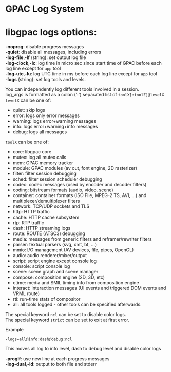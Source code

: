 <!-- automatically generated - do not edit, patch gpac/applications/gpac/gpac.c -->
# GPAC Log System

# libgpac logs options:  
  
<a id="noprog">__-noprog__</a>: disable progress messages  
<a id="quiet">__-quiet__</a>:  disable all messages, including errors  
<a id="log-file">__-log-file__</a>,__-lf__ (string): set output log file  
<a id="log-clock">__-log-clock__</a>,__-lc__: log time in micro sec since start time of GPAC before each log line except for `app` tool  
<a id="log-utc">__-log-utc__</a>,__-lu__: log UTC time in ms before each log line except for `app` tool  
<a id="logs">__-logs__</a> (string): set log tools and levels.    
    
You can independently log different tools involved in a session.    
log_args is formatted as a colon (':') separated list of `toolX[:toolZ]@levelX`    
`levelX` can be one of:  

- quiet: skip logs  
- error: logs only error messages  
- warning: logs error+warning messages  
- info: logs error+warning+info messages  
- debug: logs all messages  

  
`toolX` can be one of:  

- core: libgpac core  
- mutex: log all mutex calls  
- mem: GPAC memory tracker  
- module: GPAC modules (av out, font engine, 2D rasterizer)  
- filter: filter session debugging  
- sched: filter session scheduler debugging  
- codec: codec messages (used by encoder and decoder filters)  
- coding: bitstream formats (audio, video, scene)  
- container: container formats (ISO File, MPEG-2 TS, AVI, ...) and multiplexer/demultiplexer filters  
- network: TCP/UDP sockets and TLS  
- http: HTTP traffic  
- cache: HTTP cache subsystem  
- rtp: RTP traffic  
- dash: HTTP streaming logs  
- route: ROUTE (ATSC3) debugging  
- media: messages from generic filters and reframer/rewriter filters  
- parser: textual parsers (svg, xmt, bt, ...)  
- mmio: I/O management (AV devices, file, pipes, OpenGL)  
- audio: audio renderer/mixer/output  
- script: script engine except console log  
- console: script console log  
- scene: scene graph and scene manager  
- compose: composition engine (2D, 3D, etc)  
- ctime: media and SMIL timing info from composition engine  
- interact: interaction messages (UI events and triggered DOM events and VRML route)  
- rti: run-time stats of compositor  
- all: all tools logged - other tools can be specified afterwards.    

The special keyword `ncl` can be set to disable color logs.    
The special keyword `strict` can be set to exit at first error.    
  
Example
```
-logs=all@info:dash@debug:ncl
```  
This moves all log to info level, dash to debug level and disable color logs  
  
<a id="proglf">__-proglf__</a>: use new line at each progress messages  
<a id="log-dual">__-log-dual__</a>,__-ld__: output to both file and stderr  
